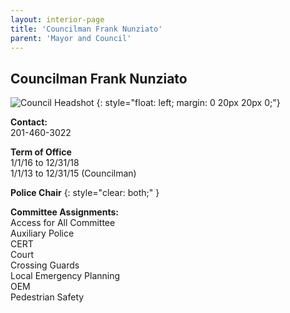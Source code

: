 ```yaml
---
layout: interior-page
title: 'Councilman Frank Nunziato'
parent: 'Mayor and Council'
---
```


## Councilman Frank Nunziato

![Council Headshot](../FrankNunziato.png)
{: style="float: left; margin: 0 20px 20px 0;"}

**Contact:**  
201-460-3022

**Term of Office**  
1/1/16 to 12/31/18  
1/1/13 to 12/31/15 (Councilman)

**Police Chair**
{: style="clear: both;" }

**Committee Assignments:**  
Access for All Committee  
Auxiliary Police  
CERT  
Court  
Crossing Guards  
Local Emergency Planning  
OEM  
Pedestrian Safety
